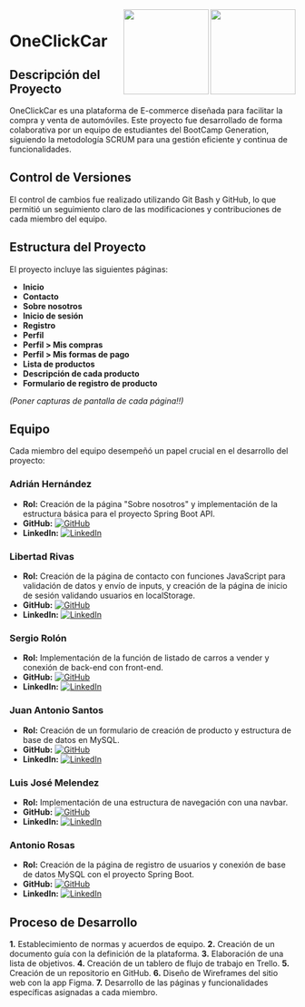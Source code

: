 
<img align="right" width="150" height="150" src="https://res.cloudinary.com/duxbrimwv/image/upload/v1725420086/Logox_uoxcvr.png">


<img align="right" width="150" height="150" src="https://media-exp1.licdn.com/dms/image/C4E0BAQF7BYCCZt5epw/company-logo_200_200/0?e=2159024400&v=beta&t=qUAFP9bUgBEEXGVQYpUXW1J_OiP8e0r4rFBpqp8OrxA">

# OneClickCar

## Descripción del Proyecto

OneClickCar es una plataforma de E-commerce diseñada para facilitar la compra y venta de automóviles. Este proyecto fue desarrollado de forma colaborativa por un equipo de estudiantes del BootCamp Generation, siguiendo la metodología SCRUM para una gestión eficiente y continua de funcionalidades.

## Control de Versiones

El control de cambios fue realizado utilizando Git Bash y GitHub, lo que permitió un seguimiento claro de las modificaciones y contribuciones de cada miembro del equipo.

## Estructura del Proyecto

El proyecto incluye las siguientes páginas:

- **Inicio**
- **Contacto**
- **Sobre nosotros**
- **Inicio de sesión**
- **Registro**
- **Perfil**
- **Perfil > Mis compras**
- **Perfil > Mis formas de pago**
- **Lista de productos**
- **Descripción de cada producto**
- **Formulario de registro de producto**

*(Poner capturas de pantalla de cada página!!)*

## Equipo 

Cada miembro del equipo desempeñó un papel crucial en el desarrollo del proyecto:

### Adrián Hernández
- **Rol:** Creación de la página "Sobre nosotros" y implementación de la estructura básica para el proyecto Spring Boot API.
- **GitHub:** [![GitHub](https://img.shields.io/badge/GitHub-adrianlascurain-black?style=flat&logo=github)](https://github.com/adrianlascurain)
- **LinkedIn:** [![LinkedIn](https://img.shields.io/badge/LinkedIn-Adri%C3%A1n%20Hern%C3%A1ndez-blue?style=flat&logo=linkedin)](https://www.linkedin.com/in/adri%C3%A1n-hern%C3%A1ndez-lascurain-3b9843309/)

### Libertad Rivas
- **Rol:** Creación de la página de contacto con funciones JavaScript para validación de datos y envío de inputs, y creación de la página de inicio de sesión validando usuarios en localStorage.
- **GitHub:** [![GitHub](https://img.shields.io/badge/GitHub-libee--tt-black?style=flat&logo=github)](https://github.com/libee-tt)
- **LinkedIn:** [![LinkedIn](https://img.shields.io/badge/LinkedIn-Libertad%20Rivas-blue?style=flat&logo=linkedin)](https://www.linkedin.com/in/libertadrivas?utm_source=share&utm_campaign=share_via&utm_content=profile&utm_medium=android_app)

### Sergio Rolón
- **Rol:** Implementación de la función de listado de carros a vender y conexión de back-end con front-end.
- **GitHub:** [![GitHub](https://img.shields.io/badge/GitHub-sergio--rolon-black?style=flat&logo=github)](https://github.com/sergio-rolon)
- **LinkedIn:** [![LinkedIn](https://img.shields.io/badge/LinkedIn-Sergio%20Rolón-blue?style=flat&logo=linkedin)](https://www.linkedin.com/in/sergiorolon/)

### Juan Antonio Santos
- **Rol:** Creación de un formulario de creación de producto y estructura de base de datos en MySQL.
- **GitHub:** [![GitHub](https://img.shields.io/badge/GitHub-juansp12-black?style=flat&logo=github)](https://github.com/juansp12)
- **LinkedIn:** [![LinkedIn](https://img.shields.io/badge/LinkedIn-Juan%20Santos-blue?style=flat&logo=linkedin)](https://www.linkedin.com/in/juan-santos-99252722b)

### Luis José Melendez
- **Rol:** Implementación de una estructura de navegación con una navbar.
- **GitHub:** [![GitHub](https://img.shields.io/badge/GitHub-ljma12-black?style=flat&logo=github)](https://github.com/ljma12)
- **LinkedIn:** [![LinkedIn](https://img.shields.io/badge/LinkedIn-Luis%20José%20Melendez-blue?style=flat&logo=linkedin)](https://www.linkedin.com/in/luisjosemelendezarvizu)

### Antonio Rosas
- **Rol:** Creación de la página de registro de usuarios y conexión de base de datos MySQL con el proyecto Spring Boot.
- **GitHub:** [![GitHub](https://img.shields.io/badge/GitHub-Arencito-black?style=flat&logo=github)](https://github.com/Arencito)
- **LinkedIn:** [![LinkedIn](https://img.shields.io/badge/LinkedIn-Luis%20Antonio%20Rosas-blue?style=flat&logo=linkedin)](https://www.linkedin.com/in/luis-antonio-rosas-sol%C3%ADs-407a37279/)


## Proceso de Desarrollo

**1.** Establecimiento de normas y acuerdos de equipo.
**2.** Creación de un documento guía con la definición de la plataforma.
**3.** Elaboración de una lista de objetivos.
**4.** Creación de un tablero de flujo de trabajo en Trello.
**5.** Creación de un repositorio en GitHub.
**6.** Diseño de Wireframes del sitio web con la app Figma.
**7.** Desarrollo de las páginas y funcionalidades específicas asignadas a cada miembro.
